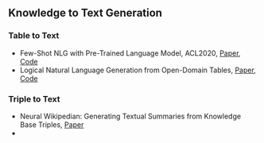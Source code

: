 ## Knowledge to Text Generation

### Table to Text
* Few-Shot NLG with Pre-Trained Language Model, ACL2020, [Paper](https://arxiv.org/abs/1904.09521), [Code](https://github.com/pvougiou/Neural-Wikipedian)
* Logical Natural Language Generation from Open-Domain Tables, [Paper](https://arxiv.org/abs/2004.10404), [Code](https://github.com/wenhuchen/LogicNLG)

### Triple to Text
* Neural Wikipedian: Generating Textual Summaries from Knowledge Base Triples, [Paper](https://arxiv.org/abs/1711.00155)
* 
